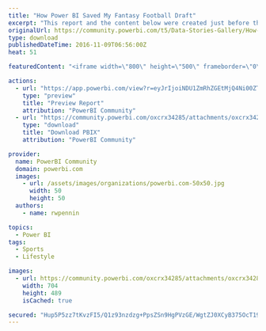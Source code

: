 ```yaml
---
title: "How Power BI Saved My Fantasy Football Draft"
excerpt: "This report and the content below were created just before the start of the 2016 NFL season. I'm a little behind in posting it here, but I hope you"
originalUrl: https://community.powerbi.com/t5/Data-Stories-Gallery/How-Power-BI-Saved-My-Fantasy-Football-Draft/m-p/87926
type: download
publishedDateTime: 2016-11-09T06:56:00Z
heat: 51

featuredContent: "<iframe width=\"800\" height=\"500\" frameborder=\"0\" src=\"https://app.powerbi.com/view?r=eyJrIjoiNDU1ZmRhZGEtMjQ4Ni00ZTU2LTljOWQtMmIzMGE4MjJlNTNkIiwidCI6Ijc4MGEzOGNlLTQzYmUtNGM1Ny1hZDc5LTIyMzkxZWQyZDMzMyIsImMiOjN9\"></iframe>"

actions:
  - url: "https://app.powerbi.com/view?r=eyJrIjoiNDU1ZmRhZGEtMjQ4Ni00ZTU2LTljOWQtMmIzMGE4MjJlNTNkIiwidCI6Ijc4MGEzOGNlLTQzYmUtNGM1Ny1hZDc5LTIyMzkxZWQyZDMzMyIsImMiOjN9"
    type: "preview"
    title: "Preview Report"
    attribution: "PowerBI Community"
  - url: "https://community.powerbi.com/oxcrx34285/attachments/oxcrx34285/DataStoriesGallery/424/2/How%20Power%20BI%20Saved%20My%20Fantasy%20Football%20Draft.pbix"
    type: "download"
    title: "Download PBIX"
    attribution: "PowerBI Community"

provider:
  name: PowerBI Community
  domain: powerbi.com
  images:
    - url: /assets/images/organizations/powerbi.com-50x50.jpg
      width: 50
      height: 50
  authors:
    - name: rwpennin

topics:
  - Power BI
tags:
  - Sports
  - Lifestyle

images:
  - url: https://community.powerbi.com/oxcrx34285/attachments/oxcrx34285/DataStoriesGallery/424/1/2016-11-08_15-20-16.png
    width: 704
    height: 489
    isCached: true

secured: "Hup5P5zz7tKvzFI5/Q1z93nzdzg+PpsZSn9HgPVzGE/WgtZJ0XCyB375OcT19KsDk1f9KfbcugOrqEntdEvmTUzsrjkd1on/BTUt705PEu40fnHp5z8u3ngz4mN0nq4Qd3EQfcq/6mZjDrCatjb1ECWNbgBTVHrM/S3iFI/Du/0aDlgw4BswDFyrAlRDxRMLuJ7cr+YOZFNo1SYxYXjYMjtotGZeX/tjlt+72Sa4vmmFlNmgrlahIwWzT5O1hFkyDN2SI00kv+g3W5MpKLmAXwtocLwCxBthPoULHUf00th/753e6p4ADV4NaFpch7w9PrR8QY5ZRxVWC9zsD04gMdeo1oAG4q92nwrzeu+YLYYFAweW8ccHRsLcS4FmzQJ/Y1r03vjTISFFBtm/EFcNTAcgBFdobp0xFUn+nkdfLac=;Abr1eDMPBtS/IR9dkT2ipg=="
---
```


